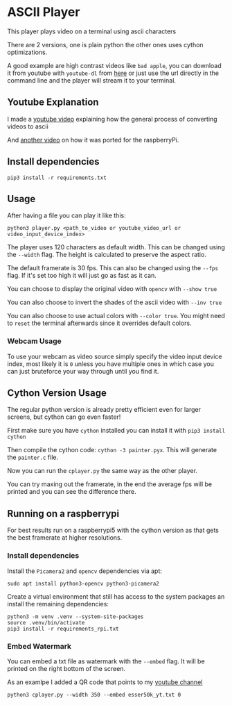 # ASCII Player

This player plays video on a terminal using ascii characters

There are 2 versions, one is plain python the other ones uses cython optimizations.

A good example are high contrast videos like `bad apple`, you can download it from youtube with `youtube-dl` from [here](https://www.youtube.com/watch?v=FtutLA63Cp8) or just use the url directly in the command line and the player will stream it to your terminal.

## Youtube Explanation

I made a [youtube video](https://www.youtube.com/watch?v=ASJ3iY0-qpQ&ab_channel=Esser50K) explaining how the general process of converting videos to ascii

And [another video](https://youtu.be/i9Zj2qN0uJ8) on how it was ported for the raspberryPi.

## Install dependencies

`pip3 install -r requirements.txt`

## Usage

After having a file you can play it like this:

```
python3 player.py <path_to_video or youtube_video_url or video_input_device_index>
```

The player uses 120 characters as default width. This can be changed using the `--width` flag. The height is calculated to preserve the aspect ratio.

The default framerate is 30 fps. This can also be changed using the `--fps` flag. If it's set too high it will just go as fast as it can.

You can choose to display the original video with `opencv` with `--show true`

You can also choose to invert the shades of the ascii video with `--inv true`

You can also choose to use actual colors with `--color true`. You might need to `reset` the terminal afterwards since it overrides default colors.

### Webcam Usage

To use your webcam as video source simply specify the video input device index, most likely it is `0` unless you have multiple ones in which case  you  can just bruteforce your way through until you find it.

## Cython Version Usage

The regular python version is already pretty efficient even for larger screens, but cython can go even faster!

First make sure you have `cython` installed you can install it with `pip3 install cython`

Then compile the cython code: `cython -3 painter.pyx`. This will generate the `painter.c` file.

Now you can run the `cplayer.py` the same way as the other player.

You can try maxing out the framerate, in the end the average fps will be printed and you can see the difference there.

## Running on a raspberrypi

For best results run on a raspberrypi5 with the cython version as that gets the best framerate at higher resolutions.

### Install dependencies

Install the `Picamera2` and `opencv` dependencies via apt:

```
sudo apt install python3-opencv python3-picamera2
```

Create a virtual environment that still has access to the system packages an install the remaining dependencies:

```
python3 -m venv .venv --system-site-packages
source .venv/bin/activate
pip3 install -r requirements_rpi.txt
```

### Embed Watermark

You can embed a txt file as watermark with the `--embed` flag. It will be printed on the right bottom of the screen.

As an examlpe I added a QR code that points to my [youtube channel](https://www.youtube.com/@esser50k)

```
python3 cplayer.py --width 350 --embed esser50k_yt.txt 0
```